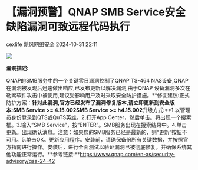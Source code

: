 #  【漏洞预警】QNAP SMB Service安全缺陷漏洞可致远程代码执行   
cexlife  飓风网络安全   2024-10-31 22:11  
  
![](https://mmbiz.qpic.cn/mmbiz_png/ibhQpAia4xu01KdlKovDEZkJfACVDBXp7tnia1QcWGDHexl2lx4siaO8MWB3tVibBNLJ7iaMrmyIq2SyGXaxiab68Jvnw/640?wx_fmt=png&from=appmsg "")  
  
**漏洞描述:**  
  
QNAP的SMB服务中的一个关键零日漏洞控制了QNAP TS-464 NAS设备,QNAP在漏洞被发现后迅速做出响应,已发布更新以解决漏洞,由于QNAP 设备漏洞多次在勒索软件攻击中被使用,建议受影响用户及时采取安全防护措施。**修复建议:正式防护方案：**针对此漏洞,官方已经发布了漏洞修复版本,请立即更新到安全版本:SMB Service >= 4.15.002SMB Service >= h4.15.002**升级方式:**1.以管理员身份登录到QTS或QuTS英雄。2.打开App Center，然后单击。将出现一个搜索框。3.输入“SMB Service”，按“ENTER”。SMB服务出现在搜索结果中。4.单击更新。出现确认消息。注意：如果您的SMB服务已经是最新的，则“更新”按钮不可用。5.单击OK。更新应用程序。安装前，请确保备份所有关键数据，并按照官方指南进行操作。安装后，进行全面测试以验证漏洞已被彻底修复，并确保系统其他功能正常运行。**参考链接:**https://www.qnap.com/en-as/security-advisory/qsa-24-42  
  
